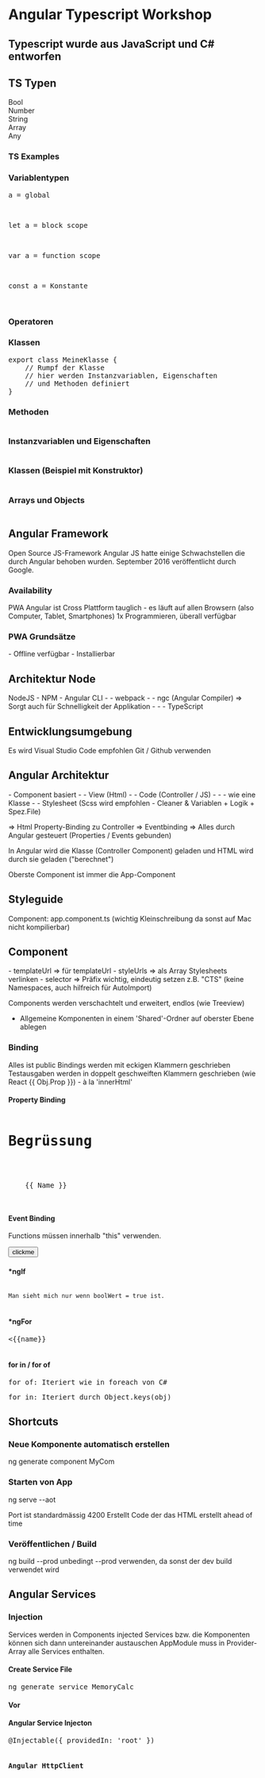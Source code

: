 <h1>Angular Typescript Workshop</h1>

<h2>Typescript wurde aus JavaScript und C# entworfen</h2>


<h2>TS Typen</h2>
Bool<br/>
Number<br/>
String<br/>
Array<br/>
Any

<h3>TS Examples</h3>


<h3>Variablentypen</h3>

<pre>a = global</pre></br>
<pre>let a = block scope</pre></br>
<pre>var a = function scope</pre></br>
<pre>const a = Konstante</pre></br>


<h3>Operatoren</h3>

<h3>Klassen</h3>
<pre>
export class MeineKlasse {
    // Rumpf der Klasse
    // hier werden Instanzvariablen, Eigenschaften
    // und Methoden definiert
}
</pre>

<h3>Methoden</h3>
<pre></pre>

<h3>Instanzvariablen und Eigenschaften</h3>
<pre></pre>

<h3>Klassen (Beispiel mit Konstruktor)</h3>
<pre></pre>


<h3>Arrays und Objects</h3>
<pre></pre>


<h2>Angular Framework</h2>
Open Source JS-Framework
Angular JS hatte einige Schwachstellen die durch Angular behoben wurden.
September 2016 veröffentlicht durch Google.

<h3>Availability</h3>
PWA
Angular ist Cross Plattform tauglich - es läuft auf allen Browsern (also Computer, Tablet, Smartphones)
1x Programmieren, überall verfügbar

<h3>PWA Grundsätze</h3>
- Offline verfügbar
- Installierbar




<h2>Architektur Node</h2>
NodeJS
- NPM
- Angular CLI
- - webpack
- - ngc (Angular Compiler) => Sorgt auch für Schnelligkeit der Applikation
- - - TypeScript 

<h2>Entwicklungsumgebung</h2>
Es wird Visual Studio Code empfohlen
Git / Github verwenden


<h2>Angular Architektur</h2>
- Component basiert
- - View (Html)
- - Code (Controller / JS)
- - - wie eine Klasse
- - Stylesheet (Scss wird empfohlen - Cleaner & Variablen + Logik + Spez.File)

=> Html Property-Binding zu Controller
=> Eventbinding
=> Alles durch Angular gesteuert (Properties / Events gebunden)

In Angular wird die Klasse (Controller Component) geladen und HTML wird durch sie geladen ("berechnet")

Oberste Component ist immer die App-Component

<h2>Styleguide</h2>
Component: app.component.ts (wichtig Kleinschreibung da sonst auf Mac nicht kompilierbar)

<h2>Component</h2>
- templateUrl => für templateUrl
- styleUrls => als Array Stylesheets verlinken
- selector => Präfix wichtig, eindeutig setzen z.B. "CTS" (keine Namespaces, auch hilfreich für AutoImport)

Components werden verschachtelt und erweitert, endlos (wie Treeview)
- Allgemeine Komponenten in einem 'Shared'-Ordner auf oberster Ebene ablegen

<h3>Binding</h3>
Alles ist public
Bindings werden mit eckigen Klammern geschrieben
Testausgaben werden in doppelt geschweiften Klammern geschrieben (wie React {{ Obj.Prop }}) - à la 'innerHtml'


<h4>Property Binding</h4>
<pre>
<h1>Begrüssung</h1>
<p [title]="titletext">
    {{ Name }}
</p>
</pre>


<h4>Event Binding</h4>
Functions müssen innerhalb <bold>"this"</bold> verwenden.
<pre>
<button type="button" (click)="changeNameClick()">clickme</button>
</pre>

<h4>*ngIf</h4>
<pre>
    <code><div *ngIf="boolWert">Man sieht mich nur wenn boolWert = true ist.</div></code>
</pre>

<h4>*ngFor</h4>
<pre>
<div *ngFor="let name of namenArray"><{{name}}<div>
</pre>


<h4>for in / for of</h4>
<pre>for of: Iteriert wie in foreach von C#</pre>
<pre>for in: Iteriert durch Object.keys(obj)</pre>

<h2>Shortcuts</h2>

<h3>Neue Komponente automatisch erstellen</h3>
ng generate component MyCom

<h3>Starten von App</h3>
ng serve --aot

<desc>Port ist standardmässig 4200</desc>
<desc>Erstellt Code der das HTML erstellt ahead of time</desc>

<h3>Veröffentlichen / Build</h3>
ng build --prod
<desc>unbedingt --prod verwenden, da sonst der dev build verwendet wird</desc>



<h2>Angular Services</h2>

<h3>Injection</h3>
Services werden in Components injected
Services bzw. die Komponenten können sich dann untereinander austauschen
AppModule muss in Provider-Array alle Services enthalten.

<h4>Create Service File</h4>
<pre>ng generate service MemoryCalc</pre>

<h4>Vor  </h4>

<h4>Angular Service Injecton</h4>
<pre>@Injectable({ providedIn: 'root' })

<h4>Angular HttpClient</h4>
<pre></pre>
